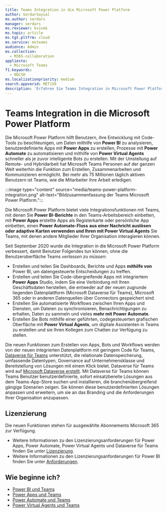 ```yaml
---
title: Teams Integration in die Microsoft Power Platform
author: SerdarSoysal
ms.author: serdars
manager: serdars
ms.reviewer: kvivek
ms.topic: article
ms.tgt.pltfrm: cloud
ms.service: msteams
audience: Admin
ms.collection:
  - M365-collaboration
appliesto:
  - Microsoft Teams
f1.keywords:
  - NOCSH
ms.localizationpriority: medium
search.appverid: MET150
description: 'Erfahren Sie Teams Integration in Microsoft Power Platform-Tools, einschließlich Power BI, Power-Apps, Power-Automatisierung und Power Virtual Agents.'
---
```


# <a name="teams-integration-with-microsoft-power-platform"></a>Teams Integration in die Microsoft Power Platform

Die Microsoft Power Platform hilft Benutzern, ihre Entwicklung mit Code-Tools zu beschleunigen, um Daten mithilfe von **Power BI** zu analysieren, benutzerdefinierte Apps mit **Power Apps** zu erstellen, Prozesse mit **Power Automate** zu automatisieren und mithilfe von **Power Virtual Agents** schneller als je zuvor intelligente Bots zu erstellen. Mit der Umstellung auf Remote- und Hybridarbeit hat Microsoft Teams Personen auf der ganzen Welt weiterhin die Funktion zum Erstellen, Zusammenarbeiten und Kommunizieren ermöglicht. Bei mehr als 75 Millionen täglich aktiven Benutzern ist Teams, wie die Mitarbeiter ihre Arbeit erledigen.

:::image type="content" source="media/teams-power-platform-integration.png" alt-text="Bildzusammenfassung der Teams Microsoft Power Platform.":::

Die Microsoft Power Platform bietet viele Integrationsfunktionen mit Teams, mit denen Sie **Power BI-Berichte** in den Teams-Arbeitsbereich einbetten, mit **Power Apps** erstellte Apps als Registerkarte oder persönliche App einbetten, einen **Power Automate-Fluss** **aus einer Nachricht auslösen oder adaptive Karten verwenden und Ihren mit Power Virtual Agents** Sie Teams, mit denen andere Mitglieder Ihrer Organisation interagieren können.

Seit September 2020 wurde die Integration in die Microsoft Power Platform verbessert, damit Benutzer Folgendes tun können, ohne die Benutzeroberfläche Teams *verlassen zu müssen*:

- Erstellen und teilen Sie Dashboards, Berichte und Apps **mithilfe von** Power BI, um datengesteuerte Entscheidungen zu treffen.
- Erstellen und teilen Sie Code-übergreifende Apps mit integriertem **Power Apps** Studio, indem Sie eine Verbindung mit Ihren Geschäftsdaten herstellen, die entweder auf der neuen zugrunde liegenden Datenplattform (Microsoft Dataverse für Teams), Microsoft 365 oder in anderen Datenquellen über Connectors gespeichert sind.
- Erstellen Sie automatisierte Workflows zwischen Ihren Apps und Diensten, um Dateien zu synchronisieren, Benachrichtigungen zu erhalten, Daten zu sammeln und vieles **mehr mit Power Automate**.
- Erstellen Sie Bots mithilfe einer geführten, codegesteuerten grafischen Oberfläche mit **Power Virtual Agents**, um digitale Assistenten in Teams zu erstellen und sie Ihren Kollegen zum Chatten zur Verfügung zu stellen.

Die neuen Funktionen zum Erstellen von Apps, Bots und Workflows werden von der neuen integrierten Datenplattform mit geringem Code für Teams, [Dataverse für Teams](/powerapps/teams/overview-data-platform) unterstützt, die relationale Datenspeicherung, umfassende Datentypen, Governance auf Unternehmensklasse und Bereitstellung von Lösungen mit einem Klick bietet. Dataverse für Teams wird auf [Microsoft Dataverse erstellt](/powerapps/maker/common-data-service/data-platform-intro). Mit Dataverse für Teams können Teams Benutzer benutzerdefinierte, sofort einsatzbereite Lösungen aus dem Teams-App-Store suchen und installieren, die branchenübergreifend gängige Szenarien zeigen. Sie können diese benutzerdefinierten Lösungen anpassen und erweitern, um sie an das Branding und die Anforderungen Ihrer Organisation anzupassen.

## <a name="licensing"></a>Lizenzierung

Die neuen Funktionen stehen für ausgewählte Abonnements Microsoft 365 zur Verfügung.

- Weitere Informationen zu den Lizenzierungsanforderungen für Power Apps, Power Automate, Power Virtual Agents und Dataverse für Teams finden Sie unter [Lizenzierung](/power-platform/admin/about-teams-environment).
- Weitere Informationen zu den Lizenzierungsanforderungen für Power BI finden Sie unter [Anforderungen](/power-bi/collaborate-share/service-collaborate-microsoft-teams).
 
## <a name="how-do-i-get-started"></a>Wie beginne ich?

- [Power BI und Teams](/power-bi/collaborate-share/service-collaborate-microsoft-teams)
- [Power Apps und Teams](/powerapps/teams/overview)
- [Power Automate und Teams](/power-automate/teams/overview)
- [Power Virtual Agents und Teams](/power-virtual-agents/teams/fundamentals-what-is-power-virtual-agents-teams)